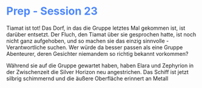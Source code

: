 # <font color = 4d88fd>Prep - Session 23</font>
Tiamat ist tot! Das Dorf, in das die Gruppe letztes Mal gekommen ist, ist darüber entsetzt. Der Fluch, den Tiamat über sie gesprochen hatte, ist noch nicht ganz aufgehoben, und so machen sie das einzig sinnvolle - Verantwortliche suchen. Wer würde da besser passen als eine Gruppe Abenteurer, deren Gesichter niemandem so richtig bekannt vorkommen?  

Während sie auf die Gruppe gewartet haben, haben Elara und Zephyrion in der Zwischenzeit die Silver Horizon neu angestrichen. Das Schiff ist jetzt silbrig schimmernd und die äußere Oberfläche erinnert an Metall